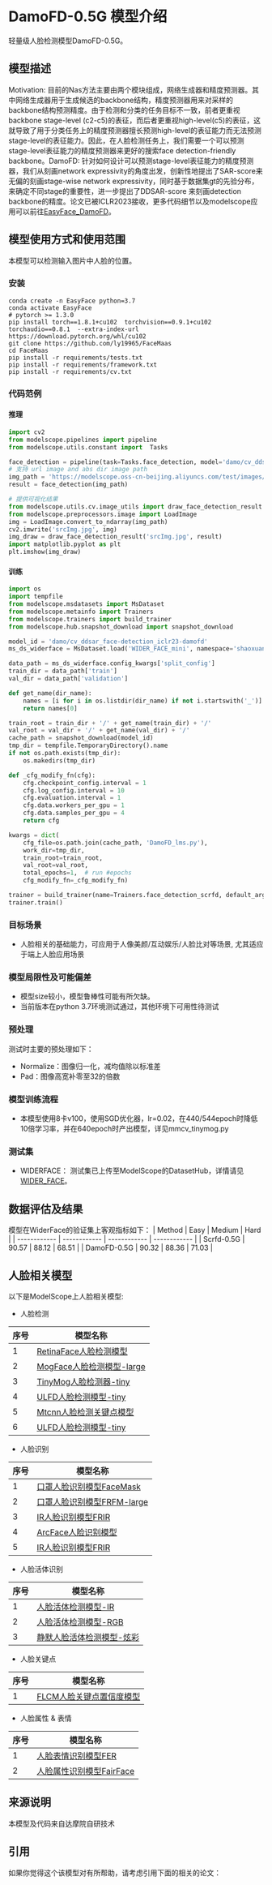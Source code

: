 
# DamoFD-0.5G 模型介绍
轻量级人脸检测模型DamoFD-0.5G。

## 模型描述
Motivation: 目前的Nas方法主要由两个模块组成，网络生成器和精度预测器。其中网络生成器用于生成候选的backbone结构，精度预测器用来对采样的backbone结构预测精度。由于检测和分类的任务目标不一致，前者更重视backbone stage-level (c2-c5)的表征，而后者更重视high-level(c5)的表征，这就导致了用于分类任务上的精度预测器擅长预测high-level的表征能力而无法预测stage-level的表征能力。因此，在人脸检测任务上，我们需要一个可以预测stage-level表征能力的精度预测器来更好的搜索face detection-friendly backbone。DamoFD: 针对如何设计可以预测stage-level表征能力的精度预测器，我们从刻画network expressivity的角度出发，创新性地提出了SAR-score来无偏的刻画stage-wise network expressivity，同时基于数据集gt的先验分布，来确定不同stage的重要性，进一步提出了DDSAR-score 来刻画detection backbone的精度。论文已被ICLR2023接收，更多代码细节以及modelscope应用可以前往[EasyFace_DamoFD](https://github.com/ly19965/FaceMaas/tree/master/face_project/face_detection/DamoFD)。

## 模型使用方式和使用范围
本模型可以检测输入图片中人脸的位置。

### 安装
```
conda create -n EasyFace python=3.7
conda activate EasyFace
# pytorch >= 1.3.0
pip install torch==1.8.1+cu102  torchvision==0.9.1+cu102 torchaudio==0.8.1  --extra-index-url https://download.pytorch.org/whl/cu102
git clone https://github.com/ly19965/FaceMaas
cd FaceMaas
pip install -r requirements/tests.txt 
pip install -r requirements/framework.txt
pip install -r requirements/cv.txt 
```
### 代码范例
#### 推理
```python
import cv2
from modelscope.pipelines import pipeline
from modelscope.utils.constant import  Tasks

face_detection = pipeline(task=Tasks.face_detection, model='damo/cv_ddsar_face-detection_iclr23-damofd')
# 支持 url image and abs dir image path
img_path = 'https://modelscope.oss-cn-beijing.aliyuncs.com/test/images/face_detection2.jpeg' 
result = face_detection(img_path)

# 提供可视化结果
from modelscope.utils.cv.image_utils import draw_face_detection_result
from modelscope.preprocessors.image import LoadImage
img = LoadImage.convert_to_ndarray(img_path)
cv2.imwrite('srcImg.jpg', img)
img_draw = draw_face_detection_result('srcImg.jpg', result)
import matplotlib.pyplot as plt
plt.imshow(img_draw)
```

#### 训练
```python
import os
import tempfile
from modelscope.msdatasets import MsDataset
from modelscope.metainfo import Trainers
from modelscope.trainers import build_trainer
from modelscope.hub.snapshot_download import snapshot_download

model_id = 'damo/cv_ddsar_face-detection_iclr23-damofd'
ms_ds_widerface = MsDataset.load('WIDER_FACE_mini', namespace='shaoxuan')  # remove '_mini' for full dataset

data_path = ms_ds_widerface.config_kwargs['split_config']
train_dir = data_path['train']
val_dir = data_path['validation']

def get_name(dir_name):
    names = [i for i in os.listdir(dir_name) if not i.startswith('_')]
    return names[0]

train_root = train_dir + '/' + get_name(train_dir) + '/'
val_root = val_dir + '/' + get_name(val_dir) + '/'
cache_path = snapshot_download(model_id)
tmp_dir = tempfile.TemporaryDirectory().name
if not os.path.exists(tmp_dir):
    os.makedirs(tmp_dir)

def _cfg_modify_fn(cfg):
    cfg.checkpoint_config.interval = 1
    cfg.log_config.interval = 10
    cfg.evaluation.interval = 1
    cfg.data.workers_per_gpu = 1
    cfg.data.samples_per_gpu = 4
    return cfg

kwargs = dict(
    cfg_file=os.path.join(cache_path, 'DamoFD_lms.py'),
    work_dir=tmp_dir,
    train_root=train_root,
    val_root=val_root,
    total_epochs=1,  # run #epochs
    cfg_modify_fn=_cfg_modify_fn)

trainer = build_trainer(name=Trainers.face_detection_scrfd, default_args=kwargs)
trainer.train()
```


### 目标场景
- 人脸相关的基础能力，可应用于人像美颜/互动娱乐/人脸比对等场景, 尤其适应于端上人脸应用场景


### 模型局限性及可能偏差
- 模型size较小，模型鲁棒性可能有所欠缺。
- 当前版本在python 3.7环境测试通过，其他环境下可用性待测试

### 预处理
测试时主要的预处理如下：
- Normalize：图像归一化，减均值除以标准差
- Pad：图像高宽补零至32的倍数

### 模型训练流程
- 本模型使用8卡v100，使用SGD优化器，lr=0.02，在440/544epoch时降低10倍学习率，并在640epoch时产出模型，详见mmcv_tinymog.py


### 测试集
- WIDERFACE： 测试集已上传至ModelScope的DatasetHub，详情请见[WIDER_FACE](https://modelscope.cn/datasets/shaoxuan/WIDER_FACE)。

## 数据评估及结果
模型在WiderFace的验证集上客观指标如下：
| Method | Easy | Medium | Hard |
| ------------ | ------------ | ------------ | ------------ |
| Scrfd-0.5G  | 90.57  | 88.12 | 68.51 |
| DamoFD-0.5G | 90.32  | 88.36 | 71.03 |

## 人脸相关模型

以下是ModelScope上人脸相关模型:

- 人脸检测

| 序号 | 模型名称 |
| ------------ | ------------ |
| 1 | [RetinaFace人脸检测模型](https://modelscope.cn/models/damo/cv_resnet50_face-detection_retinaface/summary) |
| 2 | [MogFace人脸检测模型-large](https://modelscope.cn/models/damo/cv_resnet101_face-detection_cvpr22papermogface/summary) |
| 3 | [TinyMog人脸检测器-tiny](https://modelscope.cn/models/damo/cv_manual_face-detection_tinymog/summary) |
| 4 | [ULFD人脸检测模型-tiny](https://modelscope.cn/models/damo/cv_manual_face-detection_ulfd/summary) |
| 5 | [Mtcnn人脸检测关键点模型](https://modelscope.cn/models/damo/cv_manual_face-detection_mtcnn/summary) |
| 6 | [ULFD人脸检测模型-tiny](https://modelscope.cn/models/damo/cv_manual_face-detection_ulfd/summary) |


- 人脸识别

| 序号 | 模型名称 |
| ------------ | ------------ |
| 1 | [口罩人脸识别模型FaceMask](https://modelscope.cn/models/damo/cv_resnet_face-recognition_facemask/summary) |
| 2 | [口罩人脸识别模型FRFM-large](https://modelscope.cn/models/damo/cv_manual_face-recognition_frfm/summary) |
| 3 | [IR人脸识别模型FRIR](https://modelscope.cn/models/damo/cv_manual_face-recognition_frir/summary) |
| 4 | [ArcFace人脸识别模型](https://modelscope.cn/models/damo/cv_ir50_face-recognition_arcface/summary) |
| 5 | [IR人脸识别模型FRIR](https://modelscope.cn/models/damo/cv_manual_face-recognition_frir/summary) |

- 人脸活体识别

| 序号 | 模型名称 |
| ------------ | ------------ |
| 1 | [人脸活体检测模型-IR](https://modelscope.cn/models/damo/cv_manual_face-liveness_flir/summary) |
| 2 | [人脸活体检测模型-RGB](https://modelscope.cn/models/damo/cv_manual_face-liveness_flrgb/summary) |
| 3 | [静默人脸活体检测模型-炫彩](https://modelscope.cn/models/damo/cv_manual_face-liveness_flxc/summary) |

- 人脸关键点

| 序号 | 模型名称 |
| ------------ | ------------ |
| 1 | [FLCM人脸关键点置信度模型](https://modelscope.cn/models/damo/cv_manual_facial-landmark-confidence_flcm/summary) |

- 人脸属性 & 表情


| 序号 | 模型名称 |
| ------------ | ------------ |
| 1 | [人脸表情识别模型FER](https://modelscope.cn/models/damo/cv_vgg19_facial-expression-recognition_fer/summary) |
| 2 | [人脸属性识别模型FairFace](https://modelscope.cn/models/damo/cv_resnet34_face-attribute-recognition_fairface/summary) |

## 来源说明
本模型及代码来自达摩院自研技术

## 引用
如果你觉得这个该模型对有所帮助，请考虑引用下面的相关的论文：

```BibTeX
```

